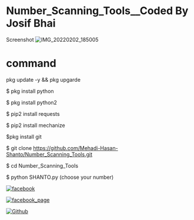 # Number_Scanning_Tools__Coded By Josif Bhai

Screenshot
![IMG_20220202_185005](https://user-images.githubusercontent.com/87250241/152159001-cab753df-b79c-43e5-94c4-8693815aab80.jpg)

# command
pkg update -y && pkg upgarde

$ pkg install python

$ pkg install python2

$ pip2 install requests

$ pip2 install mechanize

$pkg install git

$ git clone https://github.com/Mehadi-Hasan-Shanto/Number_Scanning_Tools.git

$ cd Number_Scanning_Tools

$ python SHANTO.py (choose your number)



[![facebook](https://img.shields.io/badge/facebook-Mehadi_Hasan_Shanto-lightgreen.svg?style=for-the-badge&logo=python.svg)](https://www.facebook.com/THA.BLACK.SHADOW)

[![facebook_page](https://img.shields.io/badge/facebook-PAGE:_BLACK_SHADOW-lightgreen.svg?style=for-the-badge&logo=python.svg)](https://www.facebook.com/BLACK.SHADOW.0021)

 

 [![Github](https://img.shields.io/badge/Github-SHANTO-143green?style=for-the-badge&logo=github)](https://github.com/Mehadi-Hasan-Shanto)
